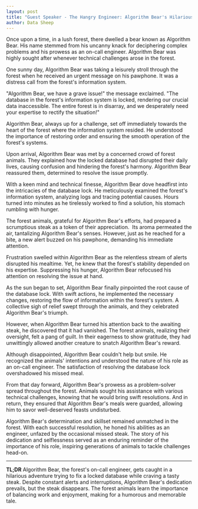 ```yaml
---
layout: post
title: "Guest Speaker - The Hangry Engineer: Algorithm Bear's Hilarious Steak Dilemma!"
author: Data Sheep
--- 
```


Once upon a time, in a lush forest, there dwelled a bear known as Algorithm Bear. His name stemmed from his uncanny knack for deciphering complex problems and his prowess as an on-call engineer. Algorithm Bear was highly sought after whenever technical challenges arose in the forest.

One sunny day, Algorithm Bear was taking a leisurely stroll through the forest when he received an urgent message on his pawphone. It was a distress call from the forest's information system.

"Algorithm Bear, we have a grave issue!" the message exclaimed. "The database in the forest's information system is locked, rendering our crucial data inaccessible. The entire forest is in disarray, and we desperately need your expertise to rectify the situation!"

Algorithm Bear, always up for a challenge, set off immediately towards the heart of the forest where the information system resided. He understood the importance of restoring order and ensuring the smooth operation of the forest's systems.

Upon arrival, Algorithm Bear was met by a concerned crowd of forest animals. They explained how the locked database had disrupted their daily lives, causing confusion and hindering the forest's harmony. Algorithm Bear reassured them, determined to resolve the issue promptly.

With a keen mind and technical finesse, Algorithm Bear dove headfirst into the intricacies of the database lock. He meticulously examined the forest's information system, analyzing logs and tracing potential causes. Hours turned into minutes as he tirelessly worked to find a solution, his stomach rumbling with hunger.

The forest animals, grateful for Algorithm Bear's efforts, had prepared a scrumptious steak as a token of their appreciation. <image prompt="a deliciously cooked steak" /> Its aroma permeated the air, tantalizing Algorithm Bear's senses. However, just as he reached for a bite, a new alert buzzed on his pawphone, demanding his immediate attention.

Frustration swelled within Algorithm Bear as the relentless stream of alerts disrupted his mealtime. Yet, he knew that the forest's stability depended on his expertise. Suppressing his hunger, Algorithm Bear refocused his attention on resolving the issue at hand.

As the sun began to set, Algorithm Bear finally pinpointed the root cause of the database lock. With swift actions, he implemented the necessary changes, restoring the flow of information within the forest's system. A collective sigh of relief swept through the animals, and they celebrated Algorithm Bear's triumph.

However, when Algorithm Bear turned his attention back to the awaiting steak, he discovered that it had vanished. The forest animals, realizing their oversight, felt a pang of guilt. In their eagerness to show gratitude, they had unwittingly allowed another creature to snatch Algorithm Bear's reward.

Although disappointed, Algorithm Bear couldn't help but smile. He recognized the animals' intentions and understood the nature of his role as an on-call engineer. The satisfaction of resolving the database lock overshadowed his missed meal.

From that day forward, Algorithm Bear's prowess as a problem-solver spread throughout the forest. Animals sought his assistance with various technical challenges, knowing that he would bring swift resolutions. And in return, they ensured that Algorithm Bear's meals were guarded, allowing him to savor well-deserved feasts undisturbed.

Algorithm Bear's determination and skillset remained unmatched in the forest. With each successful resolution, he honed his abilities as an engineer, unfazed by the occasional missed steak. The story of his dedication and selflessness served as an enduring reminder of the importance of his role, inspiring generations of animals to tackle challenges head-on.

---
**TL;DR** 
Algorithm Bear, the forest's on-call engineer, gets caught in a hilarious adventure trying to fix a locked database while craving a tasty steak. Despite constant alerts and interruptions, Algorithm Bear's dedication prevails, but the steak disappears. The forest animals learn the importance of balancing work and enjoyment, making for a humorous and memorable tale.